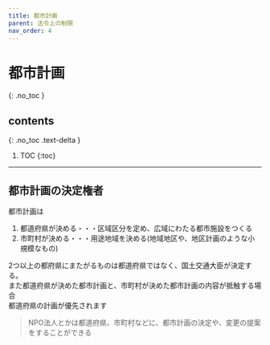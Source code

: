 ```yaml
---
title: 都市計画
parent: 法令上の制限
nav_order: 4
---
```



# 都市計画
{: .no_toc }

## contents
{: .no_toc .text-delta }

1. TOC
{:toc}

---

## 都市計画の決定権者
都市計画は
1. 都道府県が決める・・・区域区分を定め、広域にわたる都市施設をつくる
2. 市町村が決める・・・用途地域を決める(地域地区や、地区計画のような小規模なもの)

2つ以上の都府県にまたがるものは都道府県ではなく、国土交通大臣が決定する。
<br>また都道府県が決めた都市計画と、市町村が決めた都市計画の内容が抵触する場合
<br>都道府県の計画が優先されます

> NPO法人とかは都道府県、市町村などに、都市計画の決定や、変更の提案をすることができる

